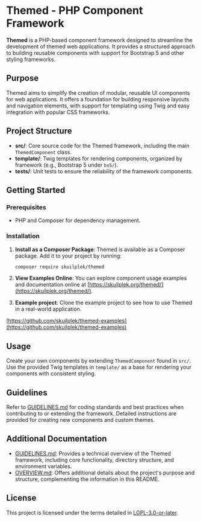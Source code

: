 # Themed - PHP Component Framework

**Themed** is a PHP-based component framework designed to streamline the development of themed web applications. It provides a structured approach to building reusable components with support for Bootstrap 5 and other styling frameworks.

## Purpose

Themed aims to simplify the creation of modular, reusable UI components for web applications. It offers a foundation for building responsive layouts and navigation elements, with support for templating using Twig and easy integration with popular CSS frameworks.

## Project Structure

- **src/**: Core source code for the Themed framework, including the main `ThemedComponent` class.
- **template/**: Twig templates for rendering components, organized by framework (e.g., Bootstrap 5 under `bs5/`).
- **tests/**: Unit tests to ensure the reliability of the framework components.

## Getting Started

### Prerequisites
- PHP and Composer for dependency management.

### Installation
1. **Install as a Composer Package**: Themed is available as a Composer package. Add it to your project by running:
   ```bash
   composer require skuilplek/themed
   ```
2. **View Examples Online**: You can explore component usage examples and documentation online at [https://skuilplek.org/themed/](https://skuilplek.org/themed/).

3. **Example project**: Clone the example project to see how to use Themed in a real-world application.

[https://github.com/skuilplek/themed-examples](https://github.com/skuilplek/themed-examples)

## Usage

Create your own components by extending `ThemedComponent` found in `src/`. Use the provided Twig templates in `template/` as a base for rendering your components with consistent styling.

## Guidelines

Refer to [GUIDELINES.md](./GUIDELINES.md) for coding standards and best practices when contributing to or extending the framework. Detailed instructions are provided for creating new components and custom themes.

## Additional Documentation

- [GUIDELINES.md](./GUIDELINES.md): Provides a technical overview of the Themed framework, including core functionality, directory structure, and environment variables.
- [OVERVIEW.md](./OVERVIEW.md): Offers additional details about the project's purpose and structure, complementing the information in this README.

## License

This project is licensed under the terms detailed in [LGPL-3.0-or-later](./LICENSE.md).
